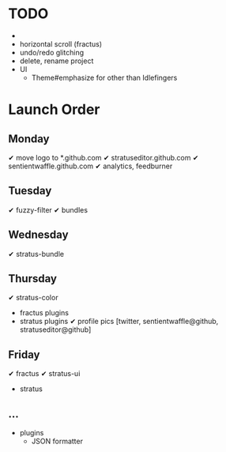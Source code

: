 # TODO

  * 
  * horizontal scroll (fractus)
  * undo/redo glitching
  * delete, rename project
  * UI
    * Theme#emphasize for other than Idlefingers

# Launch Order
## Monday

  ✔ move logo to *.github.com
  ✔ stratuseditor.github.com
  ✔ sentientwaffle.github.com
  ✔ analytics, feedburner

## Tuesday

  ✔ fuzzy-filter
  ✔ bundles

## Wednesday

  ✔ stratus-bundle

## Thursday

  ✔ stratus-color
  * fractus plugins
  * stratus plugins
  ✔ profile pics [twitter, sentientwaffle@github, stratuseditor@github]

## Friday

  ✔ fractus
  ✔ stratus-ui
  * stratus

## ...

  * plugins
    - JSON formatter
